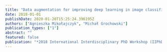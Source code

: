 ```yaml
---
title: "Data augmentation for improving deep learning in image classification problem"
date: 2018-01-01
publishDate: 2020-01-20T15:25:24.396195Z
authors: ["Agnieszka Mikołajczyk", "Michał Grochowski"]
publication_types: ["1"]
abstract: ""
featured: false
publication: "*2018 International Interdisciplinary PhD Workshop (IIPhDW)*"
---
```


